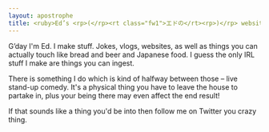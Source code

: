```yaml
---
layout: apostrophe
title: <ruby>Ed’s <rp>(</rp><rt class="fw1">エドの</rt><rp>)</rp> website <rp>(</rp><rt class="fw1">ウェブサイト</rt><rp>)</rp></ruby>
---
```


G’day I'm Ed. I make stuff. Jokes, vlogs, websites, as well as things you can actually touch like bread and beer and Japanese food. I guess the only IRL stuff I make are things you can ingest.

There is something I do which is kind of halfway between those – live stand-up comedy. It's a physical thing you have to leave the house to partake in, plus your being there may even affect the end result!

If that sounds like a thing you'd be into then follow me on Twitter you crazy thing.